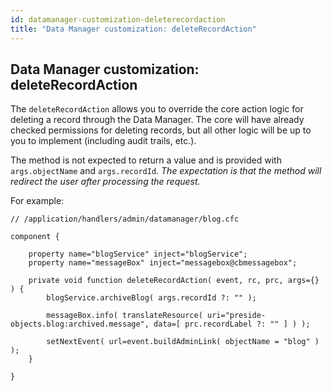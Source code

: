 ```yaml
---
id: datamanager-customization-deleterecordaction
title: "Data Manager customization: deleteRecordAction"
---
```


## Data Manager customization: deleteRecordAction

The `deleteRecordAction` allows you to override the core action logic for deleting a record through the Data Manager. The core will have already checked permissions for deleting records, but all other logic will be up to you to implement (including audit trails, etc.).

The method is not expected to return a value and is provided with `args.objectName` and `args.recordId`. _The expectation is that the method will redirect the user after processing the request._

For example:

```luceescript
// /application/handlers/admin/datamanager/blog.cfc

component {

	property name="blogService" inject="blogService";
	property name="messageBox" inject="messagebox@cbmessagebox";

	private void function deleteRecordAction( event, rc, prc, args={} ) {
		blogService.archiveBlog( args.recordId ?: "" );

		messageBox.info( translateResource( uri="preside-objects.blog:archived.message", data=[ prc.recordLabel ?: "" ] ) );
		
		setNextEvent( url=event.buildAdminLink( objectName = "blog" ) );
	}

}
```